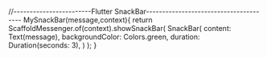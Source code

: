 //------------------------Flutter SnackBar---------------------------------------
  MySnackBar(message,context){
    return ScaffoldMessenger.of(context).showSnackBar(
      SnackBar(
        content: Text(message),
        backgroundColor: Colors.green,
        duration: Duration(seconds: 3),
      )
    );
  }
